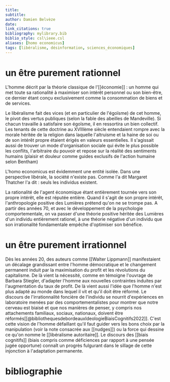 ```yaml
---
title: 
subtitle:
author: Damien Belvèze
date: 
link_citations: true
bibliography: mylibrary.bib
biblio_style: csl\ieee.csl
aliases: [homo economicus]
tags: [libéralisme, désinformation, sciences_économiques]
---
```


# un être purement rationnel

L'homme décrit par la théorie classique de l'[[économie]] : un homme qui met toute sa rationalité à maximiser son intérêt personnel ou son bien-être, ce dernier étant conçu exclusivement comme la consommation de biens et de services.

Le libéralisme fait des vices (et en particulier de l'égoïsme) de cet homme, le pivot des vertus publiques (selon la fable des abeilles de Mandeville). Si chacun travaille à satisfaire son égoïsme, il en ressortira un bien collectif. 
Les tenants de cette doctrine au XVIIIème siècle entendaient rompre avec la morale héritée de la religion dans laquelle l'altruisme et la haine de soi ou de son intérêt propre étaient érigés en valeurs essentielles. 
Il s'agissait aussi de trouver un mode d'organisation sociale qui évite le plus possible les conflits, l'arbitraire du pouvoir et repose sur la réalité des sentiments humains (plaisir et douleur comme guides exclusifs de l'action humaine selon Bentham)

L'homo economicus est évidemment une entité isolée. Dans une perspective libérale, la société n'existe pas. Comme l'a dit Margaret Thatcher l'a dit : seuls les individus existent. 

La rationalité de l'agent économique étant entièrement tournée vers son propre intérêt, elle est réputée entière. Quand il s'agit de son propre intérêt, l'anthropologie positive des Lumières prétend qu'on ne se trompe pas. 
A partir des années 70, et avec le développement de la psychologie comportementale, on va passer d'une théorie positive héritée des Lumières d'un individu entièrement rationel, à une théorie négative d'un individu que son irrationalité fondamentale empêche d'optimiser son bénéfice. 

# un être purement irrationnel

Dès les années 20, des auteurs comme [[Walter Lippmann]] manifestaient un décalage grandissant entre l'homme démocratique et le changement permanent induit par la maximisation du profit et les révolutions du capitalisme. 
De là vient la nécessité, comme en témoigne l'ouvrage de Barbara Stiegler, d'adapter l'homme aux nouvelles contraintes induites par l'augmentation du taux de profit. De là vient aussi l'idée que l'homme n'est plus adapté au monde dans lequel il vit et qu'il doit être réformé. 
Le discours de l'irrationnalité foncière de l'individu se nourrit d'expériences en laboratoire menées par des comportementalistes pour montrer que notre cerveau est biaisé et que nos manières de penser, y compris nos attachements familiaux, sociaux, nationaux, doivent être réformés[[@bibliothequesdebordeauxIdeologieBiaisCognitifs2022]]. C'est cette vision de l'homme défaillant qu'il faut guider vers les bons choix par la manipulation (voir la note consacrée aux [[nudges]]) ou la force qui dessine ce qu'on nomme le [[libéralisme autoritaire]].
Le discours des [[biais cognitifs]] (biais compris comme déficiences par rapport à une pensée jugée opportune) connaît un progrès fulgurant dans le sillage de cette injonction à l'adaptation permanente.


# bibliographie

